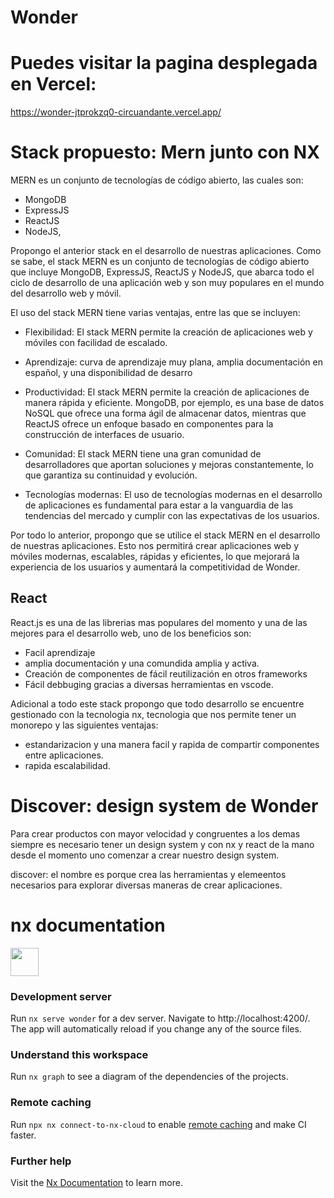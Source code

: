 


# Wonder

# Puedes visitar la pagina desplegada en Vercel:
https://wonder-jtprokzq0-circuandante.vercel.app/

# Stack propuesto: Mern junto con NX
MERN es un conjunto de tecnologías de código abierto, las cuales son:
- MongoDB
- ExpressJS
- ReactJS
- NodeJS,

Propongo el anterior stack en el desarrollo de nuestras aplicaciones. Como se sabe, el stack MERN es un conjunto de tecnologías de código abierto que incluye MongoDB, ExpressJS, ReactJS y NodeJS, que abarca todo el ciclo de desarrollo de una aplicación web y son muy populares en el mundo del desarrollo web y móvil.

El uso del stack MERN tiene varias ventajas, entre las que se incluyen:

- Flexibilidad: El stack MERN permite la creación de aplicaciones web y móviles con facilidad de escalado.

- Aprendizaje: curva de aprendizaje muy plana, amplia documentación en español, y una disponibilidad de desarro

- Productividad: El stack MERN permite la creación de aplicaciones de manera rápida y eficiente. MongoDB, por ejemplo, es una base de datos NoSQL que ofrece una forma ágil de almacenar datos, mientras que ReactJS ofrece un enfoque basado en componentes para la construcción de interfaces de usuario.

- Comunidad: El stack MERN tiene una gran comunidad de desarrolladores que aportan soluciones y mejoras constantemente, lo que garantiza su continuidad y evolución.

- Tecnologías modernas: El uso de tecnologías modernas en el desarrollo de aplicaciones es fundamental para estar a la vanguardia de las tendencias del mercado y cumplir con las expectativas de los usuarios.

Por todo lo anterior, propongo que se utilice el stack MERN en el desarrollo de nuestras aplicaciones. Esto nos permitirá crear aplicaciones web y móviles modernas, escalables, rápidas y eficientes, lo que mejorará la experiencia de los usuarios y aumentará la competitividad de Wonder.

## React
React.js es una de las librerias mas populares del momento y una de las mejores para el desarrollo web, uno de los beneficios son:

- Facil aprendizaje 
- amplia documentación y una comundida amplia y activa.
- Creación de componentes de fácil reutilización en otros frameworks
- Fácil debbuging gracias a diversas herramientas en vscode.

Adicional a todo este stack propongo que todo desarrollo se encuentre gestionado con la tecnologia nx, tecnologia que nos permite tener un monorepo y las siguientes ventajas:
- estandarizacion y una manera facil y rapida de compartir componentes entre aplicaciones.
- rapida escalabilidad.

# Discover: design system de Wonder

Para crear productos con mayor velocidad y congruentes a los demas siempre es necesario tener un design system y con nx y react de la mano desde el momento uno comenzar a crear nuestro design system.

discover: el nombre es porque crea las herramientas y elemeentos necesarios para explorar diversas maneras de crear aplicaciones.


# nx documentation
<a alt="Nx logo" href="https://nx.dev" target="_blank" rel="noreferrer"><img src="https://raw.githubusercontent.com/nrwl/nx/master/images/nx-logo.png" width="45"></a>

### Development server

Run `nx serve wonder` for a dev server. Navigate to http://localhost:4200/. The app will automatically reload if you change any of the source files.

### Understand this workspace

Run `nx graph` to see a diagram of the dependencies of the projects.

### Remote caching

Run `npx nx connect-to-nx-cloud` to enable [remote caching](https://nx.app) and make CI faster.

### Further help

Visit the [Nx Documentation](https://nx.dev) to learn more.